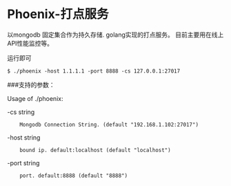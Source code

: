 Phoenix-打点服务
============

以mongodb 固定集合作为持久存储. golang实现的打点服务。 目前主要用在线上API性能监控等。

运行即可


    $ ./phoenix -host 1.1.1.1 -port 8888 -cs 127.0.0.1:27017


###支持的参数：

Usage of ./phoenix:

  -cs string

    	Mongodb Connection String. (default "192.168.1.102:27017")

  -host string

    	bound ip. default:localhost (default "localhost")

  -port string

    	port. default:8888 (default "8888")

